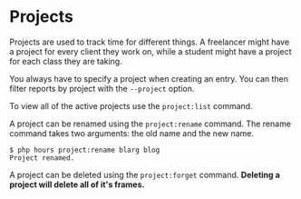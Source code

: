 # Projects

Projects are used to track time for different things.  A freelancer might have a project for every client they work on, while a student might have a project for each class they are taking.

You always have to specify a project when creating an entry.  You can then filter reports by project with the `--project` option.

To view all of the active projects use the `project:list` command.

A project can be renamed using the `project:rename` command.  The rename command takes two arguments: the old name and the new name.

```
$ php hours project:rename blarg blog
Project renamed.
```

A project can be deleted using the `project:forget` command.  **Deleting a project will delete all of it's frames.**
